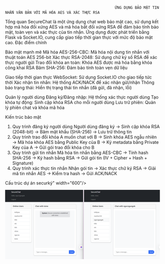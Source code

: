                                                       ỨNG DỤNG BẢO MẬT TIN NHẮN VĂN BẢN VỚI MÃ HÓA AES VÀ XÁC THỰC RSA
Tổng quan
SecureChat là một ứng dụng chat web bảo mật cao, sử dụng kết hợp mã hóa đối xứng AES và mã hóa bất đối xứng RSA để đảm bảo tính bảo mật, toàn vẹn và xác thực của tin nhắn. Ứng dụng được phát triển bằng Flask và Socket.IO, cung cấp giao tiếp thời gian thực với mức độ bảo mật cao.
Đặc điểm chính

Bảo mật mạnh mẽ
Mã hóa AES-256-CBC: Mã hóa nội dung tin nhắn với thuật toán AES 256-bit
Xác thực RSA-2048: Sử dụng chữ ký số RSA để xác thực người gửi
Trao đổi khóa an toàn: Khóa AES được mã hóa bằng khóa công khai RSA
Băm SHA-256: Đảm bảo tính toàn vẹn dữ liệu

Giao tiếp thời gian thực
WebSocket: Sử dụng Socket.IO cho giao tiếp tức thời
Xác nhận tin nhắn: Hệ thống ACK/NACK để xác nhận gửi/nhận
Thông báo trạng thái: Hiển thị trạng thái tin nhắn (đã gửi, đã nhận, lỗi)

Quản lý người dùng
Đăng ký/Đăng nhập: Hệ thống xác thực người dùng
Tạo khóa tự động: Sinh cặp khóa RSA cho mỗi người dùng
Lưu trữ phiên: Quản lý phiên chat và khóa mã hóa

Kiến trúc bảo mật
1. Quy trình đăng ký người dùng
Người dùng đăng ký → Sinh cặp khóa RSA (2048-bit) → Băm mật khẩu (SHA-256) → Lưu trữ thông tin
2. Quy trình trao đổi khóa
A muốn chat với B → Sinh khóa AES ngẫu nhiên → Mã hóa khóa AES bằng Public Key của B → 
Ký metadata bằng Private Key của A → Gửi gói trao đổi khóa cho B
3. Quy trình gửi tin nhắn
Mã hóa tin nhắn bằng AES-CBC → Tính hash SHA-256 → Ký hash bằng RSA → 
Gửi gói tin (IV + Cipher + Hash + Signature)
4. Quy trình xác thực tin nhắn
Nhận gói tin → Xác thực chữ ký RSA → Giải mã tin nhắn AES → Kiểm tra hash → 
Gửi ACK/NACK

Cấu trúc dự án
securký" width="600"/>
    </p>


<p align="center">
        <img src="image.png" alt="Trang nhắn tin " width="600"/>
    </p>

